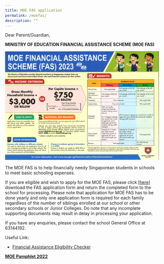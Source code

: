 ```yaml
---
title: MOE FAS application
permalink: /moefas/
description: ""
---
```

Dear Parent/Guardian,

**MINISTRY OF EDUCATION FINANCIAL ASSISTANCE SCHEME (MOE FAS)**

![](/images/MOE%20FINANCIALASSISTANCE%20SCHEME%20FAS%202023.jpg)

The MOE FAS is to help financially needy Singaporean students in schools to meet basic schooling expenses.

If you are eligible and wish to apply for the MOE FAS, please click [[here](https://www.moe.gov.sg/financial-matters/-/media/2a3bf498a09a4e7b9088d1a60f761c67.ashx)]  download the FAS application form and return the completed form to the school for processing. Please note that application for MOE FAS has to be done yearly and only one application form is required for each family regardless of the number of siblings enrolled at our school or other secondary schools or Junior Colleges. Do note that any incomplete supporting documents may result in delay in processing your application.

If you have any enquiries, please contact the school General Office at 63144192.

Useful Link: 

* [Financial Assistance Eligibility Checker](https://www.moe.gov.sg/financial-matters/financial-assistance)

[**MOE Pamphlet 2022**](https://westspringpri.moe.edu.sg/wp-content/uploads/2021/10/MOE_FAS_Pamphlet_2022.pdf)
